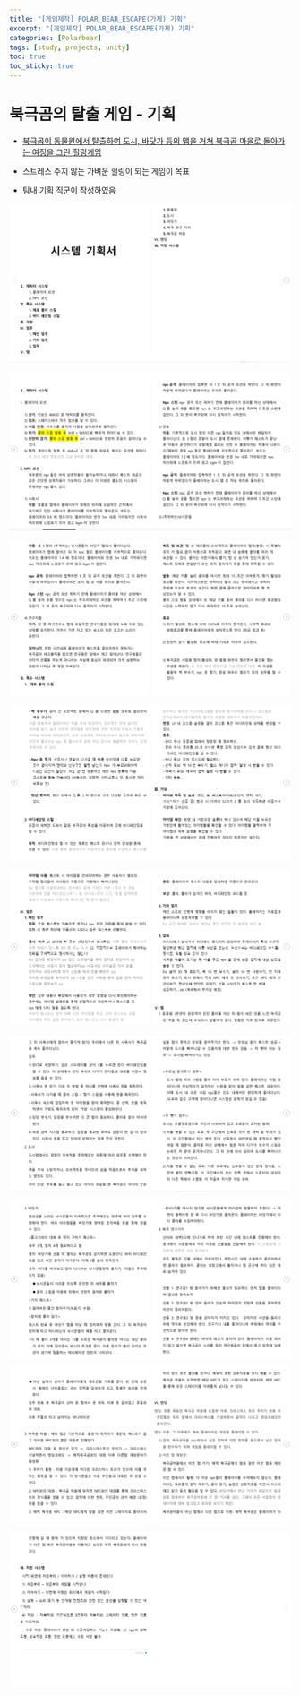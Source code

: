 ```yaml
---
title: "[게임제작] POLAR_BEAR_ESCAPE(가제) 기획"
excerpt: "[게임제작] POLAR_BEAR_ESCAPE(가제) 기획"
categories: [Polarbear]
tags: [study, projects, unity]
toc: true
toc_sticky: true
---
```


# 북극곰의 탈출 게임 - 기획

+ <u>북극곰이 동물원에서 탈출하여 도시, 바닷가 등의 맵을 거쳐 북극곰 마을로 돌아가는 여정을 그린 힐링게임</u>

+ 스트레스 주지 않는 가벼운 힐링이 되는 게임이 목표

+ 팀내 기획 직군이 작성하였음

![fail to bring](/assets/Image/blog/PolarBear_Design1.png)
  
![fail to bring](/assets/Image/blog/PolarBear_Design2.png)

![fail to bring](/assets/Image/blog/PolarBear_Design3.png)

![fail to bring](/assets/Image/blog/PolarBear_Design4.png)

![fail to bring](/assets/Image/blog/PolarBear_Design5.png)

![fail to bring](/assets/Image/blog/PolarBear_Design6.png)

![fail to bring](/assets/Image/blog/PolarBear_Design7.png)

![fail to bring](/assets/Image/blog/PolarBear_Design8.png)

![fail to bring](/assets/Image/blog/PolarBear_Design9.png)

